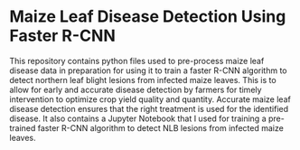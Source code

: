 # Maize Leaf Disease Detection Using Faster R-CNN
This repository contains python files used to pre-process maize leaf disease data in preparation for using it to train a faster R-CNN algorithm to detect northern leaf blight lesions from infected maize leaves. This is to allow for early and accurate disease detection by farmers for timely intervention to optimize crop yield quality and quantity. Accurate maize leaf disease detection ensures that the right treatment is used for the identified disease. 
It also contains a Jupyter Notebook that I used for training a pre-trained faster R-CNN algorithm to detect NLB lesions from infected maize leaves.
